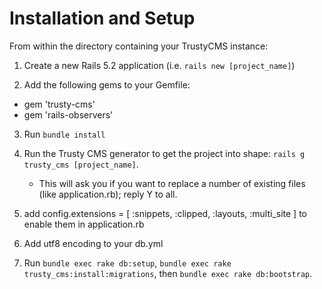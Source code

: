 # Installation and Setup

From within the directory containing your TrustyCMS instance:

1. Create a new Rails 5.2 application (i.e. `rails new [project_name]`)

2. Add the following gems to your Gemfile:

- gem 'trusty-cms'
- gem 'rails-observers'

3. Run `bundle install`

4. Run the Trusty CMS generator to get the project into shape: `rails g trusty_cms [project_name]`.
    - This will ask you if you want to replace a number of existing files (like application.rb); reply Y to all.

5. add config.extensions = [ :snippets, :clipped, :layouts, :multi_site ] to enable them in application.rb

7. Add utf8 encoding to your db.yml
   
6. Run `bundle exec rake db:setup`, `bundle exec rake trusty_cms:install:migrations`, then
   `bundle exec rake db:bootstrap`.
